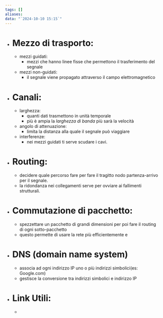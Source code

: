 ```yaml
---
tags: []
aliases: 
data: "`2024-10-10 15:15`"
---
```

- # Mezzo di trasporto:
	- mezzi guidati:
		- mezzi che hanno linee fisse che permettono il trasferimento del segnale
	- mezzi non-guidati:
		- il segnale viene propagato attraverso il campo elettromagnetico
- # Canali:
	- larghezza:
		- quanti dati trasmettono in unità temporale
		- più è ampia la _larghezza di banda_ più sarà la velocità
	- angolo di attenuazione:
		- limita la distanza alla quale il segnale può viaggiare
	- interferenze:
		- nei mezzi guidati ti serve scudare i cavi.
- # Routing:
	- decidere quale percorso fare per fare il tragitto nodo partenza-arrivo per il segnale.
	- la ridondanza nei collegamenti serve per ovviare ai fallimenti strutturali.
- # Commutazione di pacchetto:
	- spezzettare un pacchetto di grandi dimensioni per poi fare il routing di ogni sotto-pacchetto 
	- questo permette di usare la rete più efficientemente e 
- # DNS (domain name system)
	- associa ad ogni indirizzo IP uno o più indirizzi simbolici(es: Google.com) 
	- gestisce la conversione tra indirizzi simbolici e indirizzo IP
- # Link Utili:
	- 